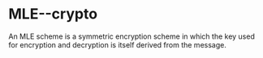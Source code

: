 # MLE--crypto
An MLE scheme is a symmetric encryption scheme in which the key used for encryption and decryption is itself derived from the message.
